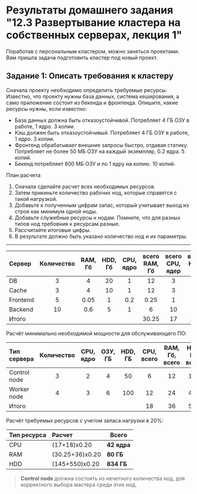 # Результаты домашнего задания "12.3 Развертывание кластера на собственных серверах, лекция 1"

Поработав с персональным кластером, можно заняться проектами. Вам пришла задача подготовить кластер под новый проект.

## Задание 1: Описать требования к кластеру

Сначала проекту необходимо определить требуемые ресурсы. Известно, что проекту нужны база данных, система кеширования, а само приложение состоит из бекенда и фронтенда. Опишите, какие ресурсы нужны, если известно:

* База данных должна быть отказоустойчивой. Потребляет 4 ГБ ОЗУ в работе, 1 ядро. 3 копии.
* Кэш должен быть отказоустойчивый. Потребляет 4 ГБ ОЗУ в работе, 1 ядро. 3 копии.
* Фронтенд обрабатывает внешние запросы быстро, отдавая статику. Потребляет не более 50 МБ ОЗУ на каждый экземпляр, 0.2 ядра. 5 копий.
* Бекенд потребляет 600 МБ ОЗУ и по 1 ядру на копию. 10 копий.

План расчета

1. Сначала сделайте расчет всех необходимых ресурсов.
2. Затем прикиньте количество рабочих нод, которые справятся с такой нагрузкой.
3. Добавьте к полученным цифрам запас, который учитывает выход из строя как минимум одной ноды.
4. Добавьте служебные ресурсы к нодам. Помните, что для разных типов нод требовния к ресурсам разные.
5. Рассчитайте итоговые цифры.
6. В результате должно быть указано количество нод и их параметры.

---

| Сервер      | Количество      | RAM, Гб       | HDD, Гб         | CPU, ядро  | всего RAM, Гб     | всего CPU, ядер   | всего HDD, Гб  |
| :---------- |:---------------:|:-------------:|:---------------:|:----------:|:-----------------:|:-----------------:|:--------------:|
| DB          | 3               | 4             | 20              | 1          | 12                | 3                 | 60             |
| Cache       | 3               | 4             | 10              | 1          | 12                | 3                 | 30             |
| Frontend    | 5               | 0.05          | 1               | 0.2        | 0.25              | 1                 | 5              |
| Backend     | 10              | 0.6           | 5               | 1          | 6                 | 10                | 50             |
| Итого       |                 |               |                 |            | 30.25             | 17                | 145            |

Расчёт минимально необходимой мощности для обслуживающего ПО:

|Тип сервера    | Количество   | CPU, ядро     | ОЗУ, ГБ         | HDD, ГБ         | CPU, всего   | RAM, Гб, всего  | HDD, Гб, всего   |
|:------------- |:------------:| :------------:| :-------------: | :-------------: |:------------:| :--------------:| :---------------:|
| Control node  |3             |2              |4                |50               | 6            | 12               |150               |
| Worker node   |4             |3              |6                |100              | 12           | 24               |400               |
| Итого         |              |               |                 |                 | 18           | 36               |550               |

Расчёт требуемых ресурсов с учетом запаса нагрузки в 20%:

|Тип ресурса |Расчет          |Всего      |
|:-----------|:---------------|-----------|
|CPU         |(17+18)x0.20    |**42 ядра**|
|RAM         |(30.25+36)x0.20 |**80 ГБ**  |
|HDD         |(145+550)х0.20  |**834 ГБ** |

> **Control node** должна состоять из нечетного количества нод, для корректного выбора мастера среди этих нод.
